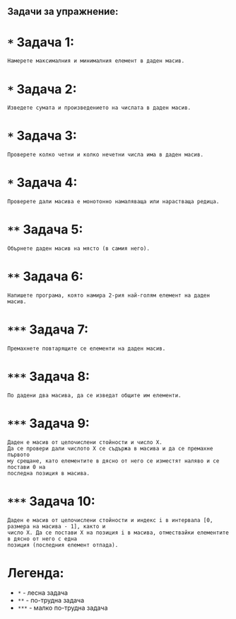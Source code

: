 ## Задачи за упражнение:

# `*` Задача 1:
    Намерете максималния и минималния елемент в даден масив.
    
# `*` Задача 2:
    Изведете сумата и произведението на числата в даден масив.

# `*` Задача 3:
    Проверете колко четни и колко нечетни числа има в даден масив.

# `*` Задача 4:
    Проверете дали масива е монотонно намаляваща или нарастваща редица.

# `**` Задача 5:
    Обърнете даден масив на място (в самия него).

# `**` Задача 6:
    Напишете програма, която намира 2-рия най-голям елемент на даден масив.
    
# `***` Задача 7:
    Премахнете повтарящите се елементи на даден масив.

# `***` Задача 8:
    По дадени два масива, да се изведат общите им елементи.

# `***` Задача 9:
    Даден е масив от целочислени стойности и число X.
    Да се провери дали числото X се съдържа в масива и да се премахне първото
    му срещане, като елементите в дясно от него се изместят наляво и се постави 0 на
    последна позиция в масива.

# `***` Задача 10:
    Даден е масив от целочислени стойности и индекс i в интервала [0, размера на масива - 1], както и
    число X. Да се постави X на позиция i в масива, отмествайки елементите в дясно от него с една
    позиция (последния елемент отпада).
   
# Легенда:
  - `*`   - лесна задача
  - `**`  - по-трудна задача
  - `***` - малко по-трудна задача